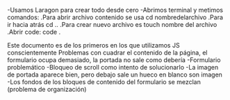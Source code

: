 -Usamos Laragon para crear todo desde cero
-Abrimos terminal y metimos comandos:
.Para abrir archivo contenido se usa cd nombredelarchivo
.Para ir hacia atrás cd ..
.Para crear nuevo archivo es touch nombre del archivo
.Abrir code: code .

Este documento es de los primeros en los que utilizamos JS conscientemente
Problemas con cuadrar el contenido de la página, el formulario ocupa demasiado, la portada no sale como debería 
-Formulario problemático
-Bloqueo de scroll como intento de solucionarlo
-La imagen de portada aparece bien, pero debajo sale un hueco en blanco son imagen 
-Los fondos de los bloques de contenido del formulario se mezclan (problema de organización)

